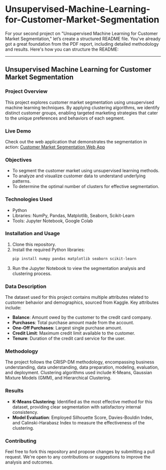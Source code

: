 # Unsupervised-Machine-Learning-for-Customer-Market-Segmentation

For your second project on "Unsupervised Machine Learning for Customer Market Segmentation," let’s create a structured README file. You've already got a great foundation from the PDF report, including detailed methodology and results. Here's how you can structure the README:

---

## Unsupervised Machine Learning for Customer Market Segmentation

### Project Overview
This project explores customer market segmentation using unsupervised machine learning techniques. By applying clustering algorithms, we identify distinct customer groups, enabling targeted marketing strategies that cater to the unique preferences and behaviors of each segment.

### Live Demo
Check out the web application that demonstrates the segmentation in action: [Customer Market Segmentation Web App](https://custseg1.streamlit.app/)

### Objectives
- To segment the customer market using unsupervised learning methods.
- To analyze and visualize customer data to understand underlying patterns.
- To determine the optimal number of clusters for effective segmentation.

### Technologies Used
- Python
- Libraries: NumPy, Pandas, Matplotlib, Seaborn, Scikit-Learn
- Tools: Jupyter Notebook, Google Colab

### Installation and Usage
1. Clone this repository.
2. Install the required Python libraries:
   ```bash
   pip install numpy pandas matplotlib seaborn scikit-learn
   ```
3. Run the Jupyter Notebook to view the segmentation analysis and clustering process.

### Data Description
The dataset used for this project contains multiple attributes related to customer behavior and demographics, sourced from Kaggle. Key attributes include:
- **Balance**: Amount owed by the customer to the credit card company.
- **Purchases**: Total purchase amount made from the account.
- **One-Off Purchases**: Largest single purchase amount.
- **Credit Limit**: Maximum credit limit available to the customer.
- **Tenure**: Duration of the credit card service for the user.

### Methodology
The project follows the CRISP-DM methodology, encompassing business understanding, data understanding, data preparation, modeling, evaluation, and deployment. Clustering algorithms used include K-Means, Gaussian Mixture Models (GMM), and Hierarchical Clustering.

### Results
- **K-Means Clustering**: Identified as the most effective method for this dataset, providing clear segmentation with satisfactory internal consistency.
- **Model Evaluation**: Employed Silhouette Score, Davies-Bouldin Index, and Calinski-Harabasz Index to measure the effectiveness of the clustering.

### Contributing
Feel free to fork this repository and propose changes by submitting a pull request. We're open to any contributions or suggestions to improve the analysis and outcomes.

